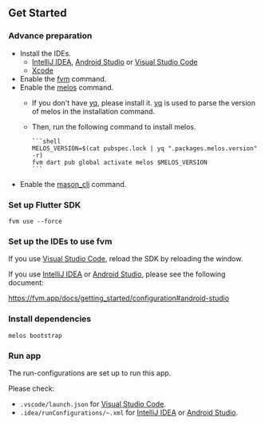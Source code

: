 ## Get Started

### Advance preparation

- Install the IDEs.
  - [IntelliJ IDEA], [Android Studio] or [Visual Studio Code]
  - [Xcode]
- Enable the [fvm] command.
- Enable the [melos] command.
  - If you don't have [yq], please install it. [yq] is used to parse the version of melos in the installation command.
  - Then, run the following command to install melos.

        ```shell
        MELOS_VERSION=$(cat pubspec.lock | yq ".packages.melos.version" -r)
        fvm dart pub global activate melos $MELOS_VERSION
        ```

- Enable the [mason_cli] command.

### Set up Flutter SDK

```shell
fvm use --force
```

### Set up the IDEs to use fvm

If you use [Visual Studio Code], reload the SDK by reloading the window.

If you use [IntelliJ IDEA] or [Android Studio], please see the following document:

<https://fvm.app/docs/getting_started/configuration#android-studio>

### Install dependencies

```shell
melos bootstrap
```

### Run app

The run-configurations are set up to run this app.

Please check:

- `.vscode/launch.json` for [Visual Studio Code].
- `.idea/runConfigurations/~.xml` for [IntelliJ IDEA] or [Android Studio].

<!-- Links -->

[IntelliJ IDEA]: https://www.jetbrains.com/idea/

[Android Studio]: https://developer.android.com/studio

[Visual Studio Code]: https://code.visualstudio.com/

[Xcode]: https://developer.apple.com/xcode/

[fvm]: https://fvm.app/

[melos]: https://melos.invertase.dev/

[mason_cli]: https://pub.dev/packages/mason_cli

[yq]: https://github.com/mikefarah/yq
